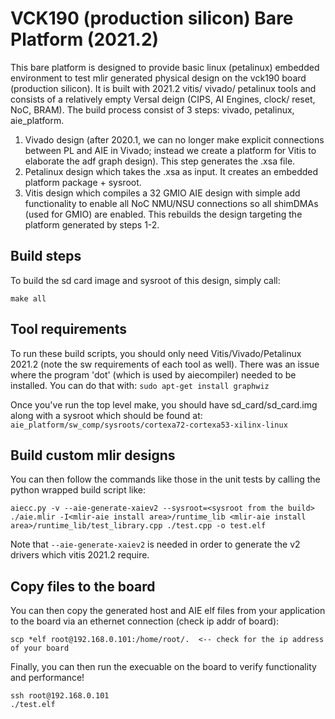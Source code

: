 # VCK190 (production silicon) Bare Platform (2021.2)
This bare platform is designed to provide basic linux (petalinux) embedded environment to test mlir generated physical design on the vck190 board (production silicon). It is built with 2021.2 vitis/ vivado/ petalinux tools and consists of a relatively empty Versal deign (CIPS, AI Engines, clock/ reset, NoC, BRAM). The build process consist of 3 steps: vivado, petalinux, aie_platform.

1. Vivado design (after 2020.1, we can no longer make explicit connections between PL and AIE in Vivado; instead we create a platform for Vitis to elaborate the adf graph design). This step generates the .xsa file.
2. Petalinux design which takes the .xsa as input. It creates an embedded platform package + sysroot.
3. Vitis design which compiles a 32 GMIO AIE design with simple add functionality to enable all NoC NMU/NSU connections so all shimDMAs (used for GMIO) are enabled. This rebuilds the design targeting the platform generated by steps 1-2. 

## Build steps
To build the sd card image and sysroot of this design, simply call:
```
make all
```

## Tool requirements
To run these build scripts, you should only need Vitis/Vivado/Petalinux 2021.2 (note the sw requirements of each tool as well). There was an issue where the program 'dot' (which is used by aiecompiler) needed to be installed. You can do that with:
`sudo apt-get install graphwiz`

Once you've run the top level make, you should have sd_card/sd_card.img along with a sysroot which should be found at:
`aie_platform/sw_comp/sysroots/cortexa72-cortexa53-xilinx-linux`

## Build custom mlir designs
You can then follow the commands like those in the unit tests by calling the python wrapped build script like:
```
aiecc.py -v --aie-generate-xaiev2 --sysroot=<sysroot from the build> ./aie.mlir -I<mlir-aie install area>/runtime_lib <mlir-aie install area>/runtime_lib/test_library.cpp ./test.cpp -o test.elf
```
Note that `--aie-generate-xaiev2` is needed in order to generate the v2 drivers which vitis 2021.2 require.

## Copy files to the board
You can then copy the generated host and AIE elf files from your application to the board via an ethernet connection (check ip addr of board):
```
scp *elf root@192.168.0.101:/home/root/.  <-- check for the ip address of your board
```
Finally, you can then run the execuable on the board to verify functionality and performance!
```
ssh root@192.168.0.101
./test.elf
```
